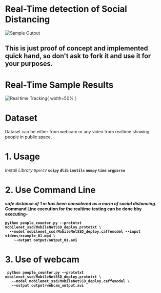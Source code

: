 # Real-Time detection of Social Distancing

![Sample Output](.output/image/sample_output.PNG)

## This is just proof of concept and implemented quick hand, so don't ask to fork it and use it for your purposes.

# Real-Time Sample Results
![Real time Tracking](output/image/output_01.gif){ width=50% }

# Dataset
Dataset can be either from webcam or any video from realtime showing people in public space. 

# 1. Usage
*Install Library*
`OpenCV`<b>
`scipy` <b>
`dlib` <b>
`imutils`<b>
`numpy`<b>
`time`<b>
`argparse`<b>


# 2. Use Command Line

*safe distance of 1 m has been considered as a norm of social distancing.*
Command Line execution for the realtime testing can be done bby executing-
```
python people_counter.py --prototxt mobilenet_ssd/MobileNetSSD_deploy.prototxt \
  --model mobilenet_ssd/MobileNetSSD_deploy.caffemodel --input videos/example_01.mp4 \
    --output output/output_01.avi
```

# 3. Use of webcam

```
 python people_counter.py --prototxt mobilenet_ssd/MobileNetSSD_deploy.prototxt \
   --model mobilenet_ssd/MobileNetSSD_deploy.caffemodel \
   --output output/webcam_output.avi

```